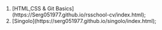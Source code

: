 <ol>
<li>[HTML,CSS & Git Basics]</li>(https://Serg051977.github.io/rsschool-cv/index.html);  
<li>[Singolo](https://serg051977.github.io/singolo/index.html);</li>
</ol>  

